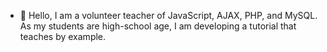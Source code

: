 - 👋 Hello, I am a volunteer teacher of JavaScript, AJAX, PHP, and MySQL.  As my students are high-school age, I am developing a tutorial that teaches by example.

<!---
mgoto2022/mgoto2022 is a ✨ special ✨ repository because its `README.md` (this file) appears on your GitHub profile.
You can click the Preview link to take a look at your changes.
--->
